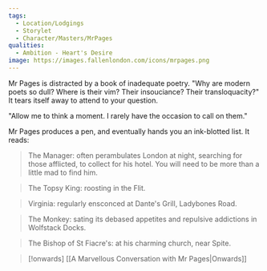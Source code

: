 ```yaml
---
tags:
  - Location/Lodgings
  - Storylet
  - Character/Masters/MrPages
qualities:
  - Ambition - Heart's Desire
image: https://images.fallenlondon.com/icons/mrpages.png
---
```

Mr Pages is distracted by a book of inadequate poetry. "Why are modern poets so dull? Where is their vim? Their insouciance? Their transloquacity?" It tears itself away to attend to your question.

"Allow me to think a moment. I rarely have the occasion to call on them."

Mr Pages produces a pen, and eventually hands you an ink-blotted list. It reads:

> The Manager: often perambulates London at night, searching for those afflicted, to collect for his hotel. You will need to be more than a little mad to find him.

> The Topsy King: roosting in the Flit.

> Virginia: regularly ensconced at Dante's Grill, Ladybones Road.

> The Monkey: sating its debased appetites and repulsive addictions in Wolfstack Docks.

> The Bishop of St Fiacre's: at his charming church, near Spite.

> [!onwards] [[A Marvellous Conversation with Mr Pages|Onwards]]